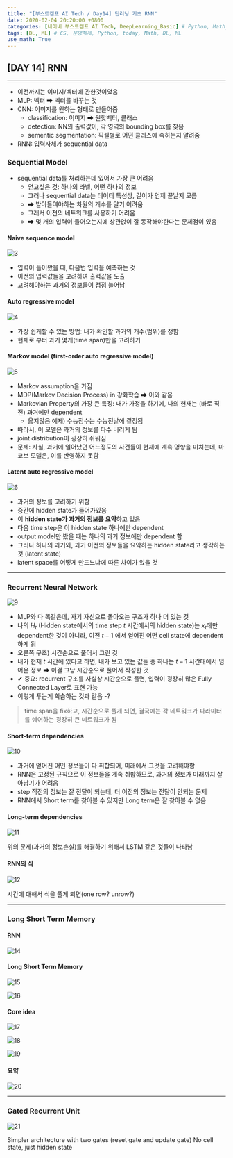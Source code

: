 ```yaml
---
title: "[부스트캠프 AI Tech / Day14] 딥러닝 기초 RNN"
date: 2020-02-04 20:20:00 +0800
categories: [네이버 부스트캠프 AI Tech, DeepLearning_Basic] # Python, Math_AI, DeepLearning_Basic
tags: [DL, ML] # CS, 운영체제, Python, today, Math, DL, ML
use_math: True
---
```



## **[DAY 14] RNN**

---

- 이전까지는 이미지/벡터에 관한것이었음
- MLP: 벡터 ➡ 벡터를 바꾸는 것
- CNN: 이미지를 원하는 형태로 만들어줌
  - classification: 이미지 ➡ 원핫벡터, 클래스
  - detection: NN의 출력값이, 각 영역의 bounding box를 찾음
  - sementic segmentation: 픽셀별로 어떤 클래스에 속하는지 알려줌
- RNN: 입력자체가 sequential data

### **Sequential Model**

- sequential data를 처리하는데 있어서 가장 큰 어려움
  - 얻고싶은 것: 하나의 라벨, 어떤 하나의 정보
  - 그러나 sequential data는 데이터 특성상, 길이가 언제 끝날지 모름
  - ➡ 받아들여야하는 차원의 개수를 알기 어려움
  - 그래서 이전의 네트워크를 사용하기 어려움
  - ➡ 몇 개의 입력이 들어오는지에 상관없이 잘 동작해야한다는 문제점이 있음

#### Naive sequence model

![3](/assets/img/sources/2021-02-04-12-40-05.png)

- 입력이 들어왔을 때, 다음번 입력을 예측하는 것
- 이전의 입력값들을 고려하여 출력값을 도출
- 고려해야하는 과거의 정보들이 점점 늘어남

#### Auto regressive model

![4](/assets/img/sources/2021-02-04-12-40-17.png)

- 가장 쉽게할 수 있는 방법: 내가 확인할 과거의 개수(범위)를 정함
- 현재로 부터 과거 몇개(time span)만을 고려하기

#### Markov model (first-order auto regressive model)

![5](/assets/img/sources/2021-02-04-12-41-33.png)

- Markov assumption을 가짐
- MDP(Markov Decision Process) in 강화학습 ➡ 이와 같음
- Markovian Property의 가장 큰 특징: 내가 가정을 하기에, 나의 현재는 (바로 직전) 과거에만 dependent
  - 옳지않음 예제) 수능점수는 수능전날에 결정됨
- 따라서, 이 모델은 과거의 정보를 다수 버리게 됨
- joint distribution이 굉장히 쉬워짐
- 문제: 사실, 과거에 일어났던 어느정도의 사건들이 현재에 계속 영향을 미치는데, 마코브 모델은, 이를 반영하지 못함

#### Latent auto regressive model

![6](/assets/img/sources/2021-02-04-12-41-57.png)

- 과거의 정보를 고려하기 위함
- 중간에 hidden state가 들어가있음
- 이 **hidden state가 과거의 정보를 요약**하고 있음
- 다음 time step은 이 hidden state 하나에만 dependent
- output model만 봤을 때는 하나의 과거 정보에만 dependent 함
- 그러나 하나의 과거와, 과거 이전의 정보들을 요약하는 hidden state라고 생각하는 것 (latent state)
- latent space를 어떻게 만드느냐에 따른 차이가 있을 것

---

### Recurrent Neural Network

![9](/assets/img/sources/2021-02-04-12-42-27.png)

- MLP와 다 똑같은데, 자기 자신으로 돌아오는 구조가 하나 더 있는 것
- 나의 $H_t$ (Hidden state에서의 time step $t$ 시간에서의 hidden state)는 $x_t$에만 dependent한 것이 아니라, 이전 $t-1$ 에서 얻어진 어떤 cell state에 dependent하게 됨
- 오른쪽 구조) 시간순으로 풀어서 그린 것
- 내가 현재 $t$ 시간에 있다고 하면, 내가 보고 있는 값들 중 하나는 $t-1$ 시간대에서 넘어온 정보 ➡ 이걸 그냥 시간순으로 풀어서 작성한 것
- ✔ 중요: recurrent 구조를 사실상 시간순으로 풀면, 입력이 굉장히 많은 Fully Connected Layer로 표현 가능
- 이렇게 푸는게 학습하는 것과 같음 -?

> time span을 fix하고, 시간순으로 풀게 되면, 결국에는 각 네트워크가 파라미터를 쉐어하는 굉장히 큰 네트워크가 됨

#### Short-term dependencies

![10](/assets/img/sources/2021-02-04-12-43-00.png)

- 과거에 얻어진 어떤 정보들이 다 취합되어, 미래에서 그것을 고려해야함
- RNN은 고정된 규칙으로 이 정보들을 계속 취합하므로, 과거의 정보가 미래까지 살아남기가 어려움
- step 직전의 정보는 잘 전달이 되는데, 더 이전의 정보는 전달이 안되는 문제
- RNN에서 Short term를 찾아볼 수 있지만 Long term은 잘 찾아볼 수 없음

#### Long-term dependencies

![11](/assets/img/sources/2021-02-04-12-43-29.png)

위의 문제(과거의 정보손실)를 해결하기 위해서 LSTM 같은 것들이 나타남

#### RNN의 식

![12](/assets/img/sources/2021-02-04-12-44-02.png)

시간에 대해서 식을 풀게 되면(one row? unrow?)


---

### Long Short Term Memory

#### RNN

![14](/assets/img/sources/2021-02-04-12-44-34.png)

#### Long Short Term Memory

![15](/assets/img/sources/2021-02-04-12-44-57.png)

![16](/assets/img/sources/2021-02-04-12-45-26.png)

#### Core idea

![17](/assets/img/sources/2021-02-04-12-46-06.png)

![18](/assets/img/sources/2021-02-04-12-46-31.png)

![19](/assets/img/sources/2021-02-04-12-46-52.png)

#### 요약

![20](/assets/img/sources/2021-02-04-12-47-16.png)

---

### Gated Recurrent Unit

![21](/assets/img/sources/2021-02-04-12-47-45.png)

Simpler architecture with two gates (reset gate and update gate)
No cell state, just hidden state